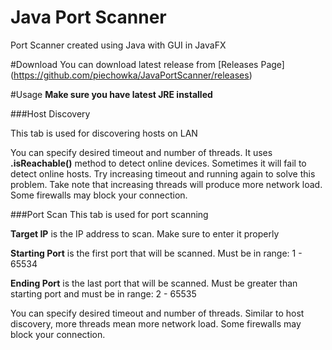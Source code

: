 # Java Port Scanner
Port Scanner created using Java with GUI in JavaFX

#Download
You can download latest release from [Releases Page] (https://github.com/piechowka/JavaPortScanner/releases)

#Usage 
**Make sure you have latest JRE installed**

###Host Discovery

This tab is used for discovering hosts on LAN

You can specify desired timeout and number of threads. It uses **.isReachable()** method to detect online devices. Sometimes it will fail to detect online hosts. Try increasing timeout and running again to solve this problem. Take note that increasing threads will produce more network load. Some firewalls may block your connection.

###Port Scan
This tab is used for port scanning

**Target IP** is the IP address to scan. Make sure to enter it properly

**Starting Port** is the first port that will be scanned. Must be in range: 1 - 65534

**Ending Port** is the last port that will be scanned. Must be greater than starting port and must be in range: 2 - 65535

You can specify desired timeout and number of threads. Similar to host discovery, more threads mean more network load. Some firewalls may block your connection.
